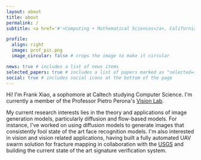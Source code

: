 ```yaml
---
layout: about
title: about
permalink: /
subtitle: <a href='#'>Computing + Mathematical Sciences</a>, California Institute of Technology

profile:
  align: right
  image: prof_pic.png
  image_circular: false # crops the image to make it circular

news: true # includes a list of news items
selected_papers: true # includes a list of papers marked as "selected={true}"
social: true # includes social icons at the bottom of the page
---
```


Hi! I'm Frank Xiao, a sophomore at Caltech studying Computer Science. I'm currently a member of the Professor Pietro Perona's [Vision Lab](https://www.vision.caltech.edu/).

My current research interests lies in the theory and applications of image generation models, particularly diffusion and flow-based models. For instance, I've worked on using diffusion models to generate images that consistently fool state of the art face recognition models. I'm also interested in vision and vision related applications, having built a fully automated UAV swarm solution for fracture mapping in collaboration with the [USGS](https://www.usgs.gov/) and building the current state of the art signature verification system.
